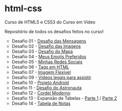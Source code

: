 # html-css
 Curso de HTML5 e CSS3 do Curso em Video

 Repositório de todos os desafios feitos no curso!

 <ol>
    <li type="circle"> Desafio 01 - <a href="https://ysabellax.github.io/html-css/desafios/desafio01/index.html">Desafio das Mensagens</a>
    <li type="circle"> Desafio 02 - <a href="https://ysabellax.github.io/html-css/desafios/desafio02/index.html">Desafio das Imagens</a>
    <li type="circle"> Desafio 03 - <a href="https://ysabellax.github.io/html-css/desafios/desafio03/index.html">Desafio do Mapa</a>
    <li type="circle"> Desafio 04 - <a href="https://ysabellax.github.io/html-css/desafios/desafio04/index.html">Meus Emojis Preferidos</a>
    <li type="circle"> Desafio 05 - <a href="https://ysabellax.github.io/html-css/desafios/desafio05/index.html">Minhas Redes Sociais</a>
    <li type="circle"> Desafio 06 - <a href="https://ysabellax.github.io/html-css/desafios/desafio06/index.html">Tags em HTML</a>
    <li type="circle"> Desafio 07 - <a href="https://ysabellax.github.io/html-css/desafios/desafio07/index.html">Imagem Flexível</a>
    <li type="circle"> Desafio 09 - <a href="https://ysabellax.github.io/html-css/desafios/desafio09/index.html">Vídeos legais para assistir</a>
    <li type="circle"> Desafio 10 - <a href="https://ysabellax.github.io/html-css/desafios/desafio10/android.html">Projeto Android</a>
    <li type="circle"> Desafio 11 - <a href="https://ysabellax.github.io/html-css/desafios/desafio11/index.html">Desafio do Astronauta</a>
    <li type="circle"> Desafio 12 - <a href="https://ysabellax.github.io/html-css/desafios/desafio12/index.html">Cordel Moderno</a>
    <li type="circle"> Desafio 13 - Expansão de Tabelas - <a href="https://ysabellax.github.io/html-css/desafios/desafio13/parte01.html">Parte 1</a> / <a href="https://ysabellax.github.io/html-css/desafios/desafio13/parte02.html">Parte 2</a>
    <li type="circle"> Desafio 14 - <a href="https://ysabellax.github.io/html-css/desafios/desafio14/index.html">Tabela de Notas</a>
 </ol>

